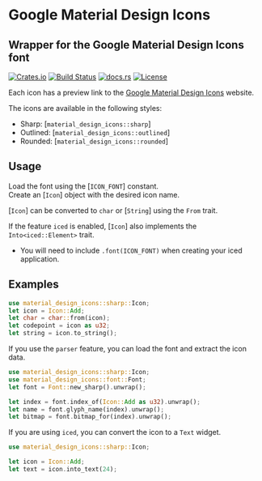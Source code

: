 <!-- cargo-rdme start -->

# Google Material Design Icons
## Wrapper for the Google Material Design Icons font

[![Crates.io](https://img.shields.io/crates/v/material_design_icons.svg)](https://crates.io/crates/material_design_icons/)
[![Build Status](https://github.com/rscarson/material_design_icons/actions/workflows/tests.yml/badge.svg?branch=master)](https://github.com/rscarson/material_design_icons/actions?query=branch%3Amaster)
[![docs.rs](https://img.shields.io/docsrs/material_design_icons)](https://docs.rs/material_design_icons/latest/)
[![License](https://img.shields.io/badge/license-MIT-blue.svg)](https://raw.githubusercontent.com/rscarson/material_design_icons/master/LICENSE)

Each icon has a preview link to the [Google Material Design Icons](https://fonts.google.com/icons) website.

The icons are available in the following styles:
- Sharp: [`material_design_icons::sharp`]
- Outlined: [`material_design_icons::outlined`]
- Rounded: [`material_design_icons::rounded`]

## Usage
Load the font using the [`ICON_FONT`] constant.  
Create an [`Icon`] object with the desired icon name.

[`Icon`] can be converted to `char` or [`String`] using the `From` trait.

If the feature `iced` is enabled, [`Icon`] also implements the `Into<iced::Element>` trait.  
- You will need to include `.font(ICON_FONT)` when creating your iced application.

## Examples

```rust
use material_design_icons::sharp::Icon;
let icon = Icon::Add;
let char = char::from(icon);
let codepoint = icon as u32;
let string = icon.to_string();
```

If you use the `parser` feature, you can load the font and extract the icon data.
```rust
use material_design_icons::sharp::Icon;
use material_design_icons::font::Font;
let font = Font::new_sharp().unwrap();

let index = font.index_of(Icon::Add as u32).unwrap();
let name = font.glyph_name(index).unwrap();
let bitmap = font.bitmap_for(index).unwrap();
```

If you are using `iced`, you can convert the icon to a `Text` widget.
```rust
use material_design_icons::sharp::Icon;

let icon = Icon::Add;
let text = icon.into_text(24);
```

<!-- cargo-rdme end -->
